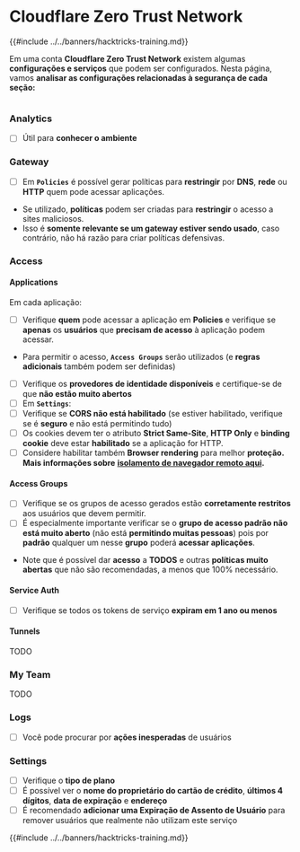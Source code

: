 # Cloudflare Zero Trust Network

{{#include ../../banners/hacktricks-training.md}}

Em uma conta **Cloudflare Zero Trust Network** existem algumas **configurações e serviços** que podem ser configurados. Nesta página, vamos **analisar as configurações relacionadas à segurança de cada seção:**

<figure><img src="../../images/image (206).png" alt=""><figcaption></figcaption></figure>

### Analytics

- [ ] Útil para **conhecer o ambiente**

### **Gateway**

- [ ] Em **`Policies`** é possível gerar políticas para **restringir** por **DNS**, **rede** ou **HTTP** quem pode acessar aplicações.
- Se utilizado, **políticas** podem ser criadas para **restringir** o acesso a sites maliciosos.
- Isso é **somente relevante se um gateway estiver sendo usado**, caso contrário, não há razão para criar políticas defensivas.

### Access

#### Applications

Em cada aplicação:

- [ ] Verifique **quem** pode acessar a aplicação em **Policies** e verifique se **apenas** os **usuários** que **precisam de acesso** à aplicação podem acessar.
- Para permitir o acesso, **`Access Groups`** serão utilizados (e **regras adicionais** também podem ser definidas)
- [ ] Verifique os **provedores de identidade disponíveis** e certifique-se de que **não estão muito abertos**
- [ ] Em **`Settings`**:
- [ ] Verifique se **CORS não está habilitado** (se estiver habilitado, verifique se é **seguro** e não está permitindo tudo)
- [ ] Os cookies devem ter o atributo **Strict Same-Site**, **HTTP Only** e **binding cookie** deve estar **habilitado** se a aplicação for HTTP.
- [ ] Considere habilitar também **Browser rendering** para melhor **proteção. Mais informações sobre** [**isolamento de navegador remoto aqui**](https://blog.cloudflare.com/cloudflare-and-remote-browser-isolation/)**.**

#### **Access Groups**

- [ ] Verifique se os grupos de acesso gerados estão **corretamente restritos** aos usuários que devem permitir.
- [ ] É especialmente importante verificar se o **grupo de acesso padrão não está muito aberto** (não está **permitindo muitas pessoas**) pois por **padrão** qualquer um nesse **grupo** poderá **acessar aplicações**.
- Note que é possível dar **acesso** a **TODOS** e outras **políticas muito abertas** que não são recomendadas, a menos que 100% necessário.

#### Service Auth

- [ ] Verifique se todos os tokens de serviço **expiram em 1 ano ou menos**

#### Tunnels

TODO

### My Team

TODO

### Logs

- [ ] Você pode procurar por **ações inesperadas** de usuários

### Settings

- [ ] Verifique o **tipo de plano**
- [ ] É possível ver o **nome do proprietário do cartão de crédito**, **últimos 4 dígitos**, **data de expiração** e **endereço**
- [ ] É recomendado **adicionar uma Expiração de Assento de Usuário** para remover usuários que realmente não utilizam este serviço

{{#include ../../banners/hacktricks-training.md}}
